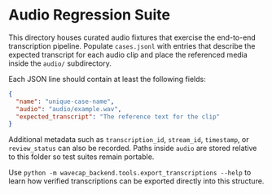 # Audio Regression Suite

This directory houses curated audio fixtures that exercise the end-to-end
transcription pipeline. Populate `cases.jsonl` with entries that describe the
expected transcript for each audio clip and place the referenced media inside
the `audio/` subdirectory.

Each JSON line should contain at least the following fields:

```json
{
  "name": "unique-case-name",
  "audio": "audio/example.wav",
  "expected_transcript": "The reference text for the clip"
}
```

Additional metadata such as `transcription_id`, `stream_id`, `timestamp`, or
`review_status` can also be recorded. Paths inside `audio` are stored relative to this folder so test suites remain portable.

Use `python -m wavecap_backend.tools.export_transcriptions --help` to learn how
verified transcriptions can be exported directly into this structure.
